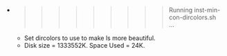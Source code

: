 * >>>>>>>>> Running inst-min-con-dircolors.sh ...
  * Set dircolors to use  to make ls more beautiful.
  * Disk size = 1333552K. Space Used = 24K.
